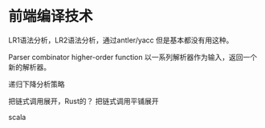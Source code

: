 # 前端编译技术

LR1语法分析，LR2语法分析，通过antler/yacc
但是基本都没有用这种。

Parser combinator higher-order function
以一系列解析器作为输入，返回一个新的解析器。

递归下降分析策略

把链式调用展开，Rust的？
把链式调用平铺展开

scala